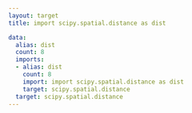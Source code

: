 ```yaml
---
layout: target
title: import scipy.spatial.distance as dist

data:
  alias: dist
  count: 8
  imports:
  - alias: dist
    count: 8
    import: import scipy.spatial.distance as dist
    target: scipy.spatial.distance
  target: scipy.spatial.distance
---
```


